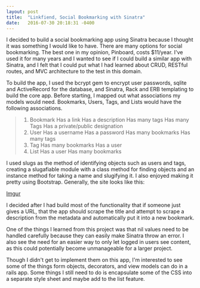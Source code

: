 ```yaml
---
layout: post
title:  "Linkfiend, Social Bookmarking with Sinatra"
date:   2016-07-30 20:18:31 -0400
---
```


I decided to build a social bookmarking app using Sinatra because I thought it was something I would like to have. There are many options for social bookmarking. The best one in my opinion, Pinboard, costs $11/year. I've used it for many years and I wanted to see if I could build a similar app with Sinatra, and I felt that I could put what I had learned about CRUD, RESTful routes, and MVC architecture to the test in this domain. 

To build the app, I used the bcrypt gem to encrypt user passwords, sqlite and ActiveRecord for the database, and Sinatra, Rack and ERB templating to build the core app. Before starting, I mapped out what associations my models would need. Bookmarks, Users, Tags, and Lists would have the following associations.

> 1. Bookmark
> Has a link
> Has a description
> Has many tags
> Has many Tags
> Has a private/public designation
> 2. User
> Has a username
> Has a password
> Has many bookmarks
> Has many tags
> 3. Tag
> Has many bookmarks
> Has a user
> 4. List
> Has a user
> Has many bookmarks

I used slugs as the method of identifying objects such as users and tags, creating a slugafiable module with a class method for finding objects and an instance method for taking a name and slugifying it. I also enjoyed making it pretty using Bootstrap. Generally, the site looks like this:

[Imgur](http://i.imgur.com/SmBFLCE.png)

I decided after I had build most of the functionality that if someone just gives a URL, that the app should scrape the title and attempt to scrape a description from the metadata and automatically put it into a new bookmark.

One of the things I learned from this project was that nil values need to be handled carefully because they can easily make Sinatra throw an error. I also see the need for an easier way to only let logged in users see content, as this could potentially become unmanageable for a larger project. 

Though I didn't get to implement them on this app, I'm interested to see some of the things form objects, decorators, and view models can do in a rails app. Some things I still need to do is encapsulate some of the CSS into a separate style sheet and maybe add to the list feature.


